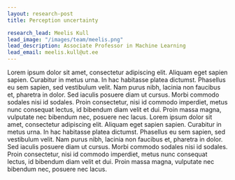 ```yaml
---
layout: research-post
title: Perception uncertainty

research_lead: Meelis Kull
lead_image: "/images/team/meelis.png"
lead_description: Associate Professor in Machine Learning
lead_email: meelis.kull@ut.ee
---
```


Lorem ipsum dolor sit amet, consectetur adipiscing elit. Aliquam eget sapien sapien. Curabitur in metus urna.
In hac habitasse platea dictumst. Phasellus eu sem sapien, sed vestibulum velit. Nam purus nibh, lacinia non faucibus et,
pharetra in dolor. Sed iaculis posuere diam ut cursus. Morbi commodo sodales nisi id sodales. Proin consectetur, nisi id commodo
imperdiet, metus nunc consequat lectus, id bibendum diam velit et dui. Proin massa magna, vulputate nec bibendum nec, posuere nec lacus.
Lorem ipsum dolor sit amet, consectetur adipiscing elit. Aliquam eget sapien sapien. Curabitur in metus urna.
In hac habitasse platea dictumst. Phasellus eu sem sapien, sed vestibulum velit. Nam purus nibh, lacinia non faucibus et,
pharetra in dolor. Sed iaculis posuere diam ut cursus. Morbi commodo sodales nisi id sodales. Proin consectetur, nisi id commodo
imperdiet, metus nunc consequat lectus, id bibendum diam velit et dui. Proin massa magna, vulputate nec bibendum nec, posuere nec lacus. 
